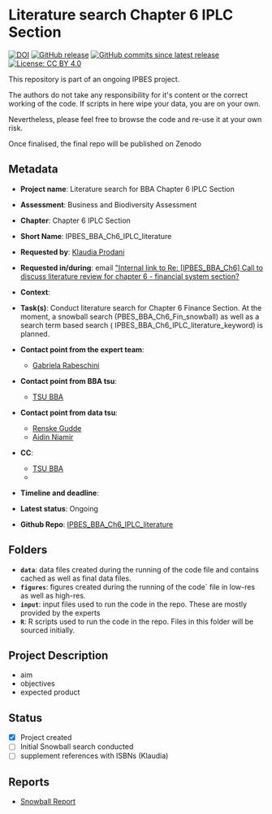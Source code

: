 # Literature search Chapter 6 IPLC Section

[![DOI](https://zenodo.org/badge/DOI/9999999999.svg)](https://doi.org/9999999999)
[![GitHub release](https://img.shields.io/github/release/IPBES-Data/IPBES_BBA_Ch6_IPLC_literature.svg)](https://github.com/IPBES-Data/IPBES_BBA_Ch6_IPLC_literature/releases/latest)
[![GitHub commits since latest release](https://img.shields.io/github/commits-since/IPBES-Data/IPBES_BBA_Ch6_IPLC_literature/latest)](https://github.com/IPBES-Data/IPBES_BBA_Ch6_IPLC_literature/commits/main)
[![License: CC BY 4.0](https://img.shields.io/badge/License-CC%20BY%204.0-lightgrey.svg)](https://creativecommons.org/licenses/by/4.0/)

This repository is part of an ongoing IPBES project.

The authors do not take any responsibility for it's content or the correct working of the code. If scripts in here wipe your data, you are on your own.

Nevertheless, please feel free to browse the code and re-use it at your own risk.

Once finalised, the final repo will be published on Zenodo

## Metadata

- **Project name**: Literature search for BBA Chapter 6 IPLC Section
- **Assessment**: Business and Biodiversity Assessment
- **Chapter**: Chapter 6 IPLC Section
- **Short Name**: IPBES_BBA_Ch6_IPLC_literature

- **Requested by**: [Klaudia Prodani](mailto:k.prodani@utwente.nl)
- **Requested in/during**: email ["Internal link to Re: [IPBES_BBA_Ch6] Call to discuss literature review for chapter 6 - financial system section?](message://%3cAM8P195MB1106792317EA53A14D8491E59083A@AM8P195MB1106.EURP195.PROD.OUTLOOK.COM%3e)

- **Context**:
- **Task(s)**: Conduct literature search for Chapter 6 Finance Section. At the moment, a
snowball search (PBES_BBA_Ch6_Fin_snowball) as well as a search term based search
( IPBES_BBA_Ch6_IPLC_literature_keyword) is planned.
- **Contact point from the expert team**:
  - [Gabriela Rabeschini](mailto:<gabriela.rabeschini@senckenberg.de>)
- **Contact point from BBA tsu**:
  - [TSU BBA](mailto:tsu.bizbiodiversity@gmail.com)
- **Contact point from data tsu**:
  - [Renske Gudde](mailto:renske.gudde@senckenberg.de)
  - [Aidin Niamir](mailto:aidin.niamir@senckenberg.de)
- **CC**:
  - [TSU BBA](mailto:tsu.bizbiodiversity@gmail.com)
  -
- **Timeline and deadline**:
- **Latest status**: Ongoing

- **Github Repo**: [IPBES_BBA_Ch6_IPLC_literature](https://github.com/IPBES-Data/IPBES_BBA_Ch6_IPLC_literature)

## Folders

- **`data`**: data files created during the running of the code file and contains cached as well as final data files.
- **`figures`**: figures created during the running of the code` file in low-res as well as high-res.
- **`input`**: input files used to run the code in the repo. These are mostly provided by the experts
- **`R`**: R scripts used to run the code in the repo. Files in this folder will be sourced initially.

## Project Description

- aim
- objectives
- expected product

## Status

- [x] Project created
- [ ] Initial Snowball search conducted
- [ ] supplement references with ISBNs (Klaudia)

## Reports

- [Snowball Report](IPBES_BBA_Ch6_IPLC_literature_snowball.html)

<!-- - [Keyword Report](IPBES_BBA_Ch6_IPLC_literature_keyword.html) -->
